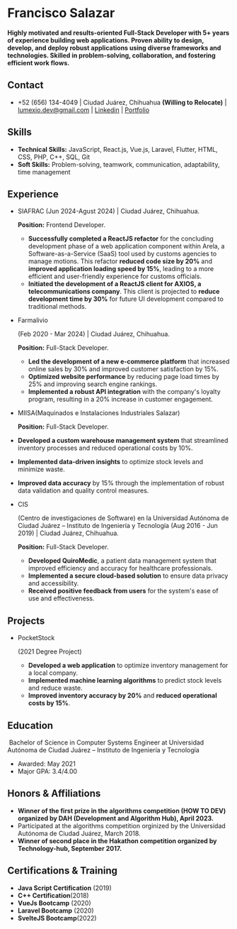 # **Francisco Salazar**

**Highly motivated and results-oriented Full-Stack Developer with 5+ years of experience building web applications. Proven ability to design, develop, and deploy robust applications using diverse frameworks and technologies. Skilled in problem-solving, collaboration, and fostering efficient work flows.**

## **Contact**

- +52 (656) 134-4049 | Ciudad Juárez, Chihuahua **(Willing to Relocate)** | <lumexio.dev@gmail.com> | [Linkedin](https://www.linkedin.com/in/francisco-salazar-mendoza/) | [Portfolio](https://github.com/lumexio)

## **Skills**

- **Technical Skills:** JavaScript, React.js, Vue.js, Laravel, Flutter, HTML, CSS, PHP, C++, SQL, Git
- **Soft Skills:** Problem-solving, teamwork, communication, adaptability, time management

## **Experience**

- SIAFRAC (Jun 2024-Agust 2024) | Ciudad Juárez, Chihuahua.

  **Position:** Frontend Developer.

  - **Successfully completed a ReactJS refactor** for the concluding development phase of a web application component within Arela, a Software-as-a-Service (SaaS) tool used by customs agencies to manage motions. This refactor **reduced code size by 20%** and **improved application loading speed by 15%**, leading to a more efficient and user-friendly experience for customs officials.
  - **Initiated the development of a ReactJS client for AXIOS, a telecommunications company**. This client is projected to **reduce development time by 30%** for future UI development compared to traditional methods.

- Farmalivio

  (Feb 2020 - Mar 2024) | Ciudad Juárez, Chihuahua.

  **Position:** Full-Stack Developer.

  - **Led the development of a new e-commerce platform** that increased online sales by 30% and improved customer satisfaction by 15%.
  - **Optimized website performance** by reducing page load times by 25% and improving search engine rankings.
  - **Implemented a robust API integration** with the company's loyalty program, resulting in a 20% increase in customer engagement.

- MIISA(Maquinados e Instalaciones Industriales Salazar)

  **Position:** Full-Stack Developer.

- **Developed a custom warehouse management system** that streamlined inventory processes and reduced operational costs by 10%.
- **Implemented data-driven insights** to optimize stock levels and minimize waste.
- **Improved data accuracy** by 15% through the implementation of robust data validation and quality control measures.

- CIS

  (Centro de investigaciones de Software) en la Universidad Autónoma de Ciudad Juárez – Instituto de Ingeniería y Tecnología (Aug 2016 - Jun 2019) | Ciudad Juárez, Chihuahua.

  **Position:** Full-Stack Developer.

  - **Developed QuiroMedic**, a patient data management system that improved efficiency and accuracy for healthcare professionals.
  - **Implemented a secure cloud-based solution** to ensure data privacy and accessibility.
  - **Received positive feedback from users** for the system's ease of use and effectiveness.

## **Projects**

- PocketStock

  (2021 Degree Project)

  - **Developed a web application** to optimize inventory management for a local company.
  - **Implemented machine learning algorithms** to predict stock levels and reduce waste.
  - **Improved inventory accuracy by 20%** and **reduced operational costs by 15%**.

## **Education**

​ Bachelor of Science in Computer Systems Engineer at Universidad Autónoma de Ciudad Juárez – Instituto de Ingeniería y Tecnología

- Awarded: May 2021
- Major GPA: 3.4/4.00

## **Honors & Affiliations**

- **Winner of the first prize in the algorithms competition (HOW TO DEV) organized by DAH (Development and Algorithm Hub), April 2023.**
- Participated at the algorithms competition orginized by the Universidad Autónoma de Ciudad Juárez, March 2018.
- **Winner of second place in the Hakathon competition organized by Technology-hub, September 2017.**

## **Certifications & Training**

- **Java Script Certification** (2019)
- **C++ Certification**(2018)
- **VueJs Bootcamp** (2020)
- **Laravel Bootcamp** (2020)
- **SvelteJS Bootcamp**(2022)
